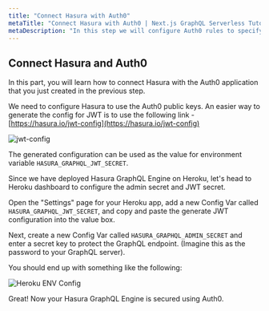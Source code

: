 ```yaml
---
title: "Connect Hasura with Auth0"
metaTitle: "Connect Hasura with Auth0 | Next.js GraphQL Serverless Tutorial"
metaDescription: "In this step we will configure Auth0 rules to specify Hasura specific custom claims."
---
```


## Connect Hasura and Auth0

In this part, you will learn how to connect Hasura with the Auth0 application that you just created in the previous step.

We need to configure Hasura to use the Auth0 public keys. An easier way to generate the config for JWT is to use the following link - [https://hasura.io/jwt-config](https://hasura.io/jwt-config)

![jwt-config](https://graphql-engine-cdn.hasura.io/learn-hasura/assets/graphql-hasura/generate-jwt-config.png)

The generated configuration can be used as the value for environment variable `HASURA_GRAPHQL_JWT_SECRET`. 

Since we have deployed Hasura GraphQL Engine on Heroku, let's head to Heroku dashboard to configure the admin secret and JWT secret.

Open the "Settings" page for your Heroku app, add a new Config Var called `HASURA_GRAPHQL_JWT_SECRET`, and copy and paste the generate JWT configuration into the value box.

Next, create a new Config Var called `HASURA_GRAPHQL_ADMIN_SECRET` and enter a secret key to protect the GraphQL endpoint. (Imagine this as the password to your GraphQL server).

You should end up with something like the following:

![Heroku ENV Config](https://graphql-engine-cdn.hasura.io/learn-hasura/assets/graphql-hasura/heroku-env-vars.png)

Great! Now your Hasura GraphQL Engine is secured using Auth0.
